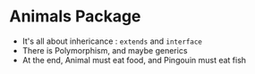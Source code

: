 Animals Package
=====

* It's all about inhericance : `extends` and `interface`
* There is Polymorphism, and maybe generics
* At the end, Animal must eat food, and Pingouin must eat fish